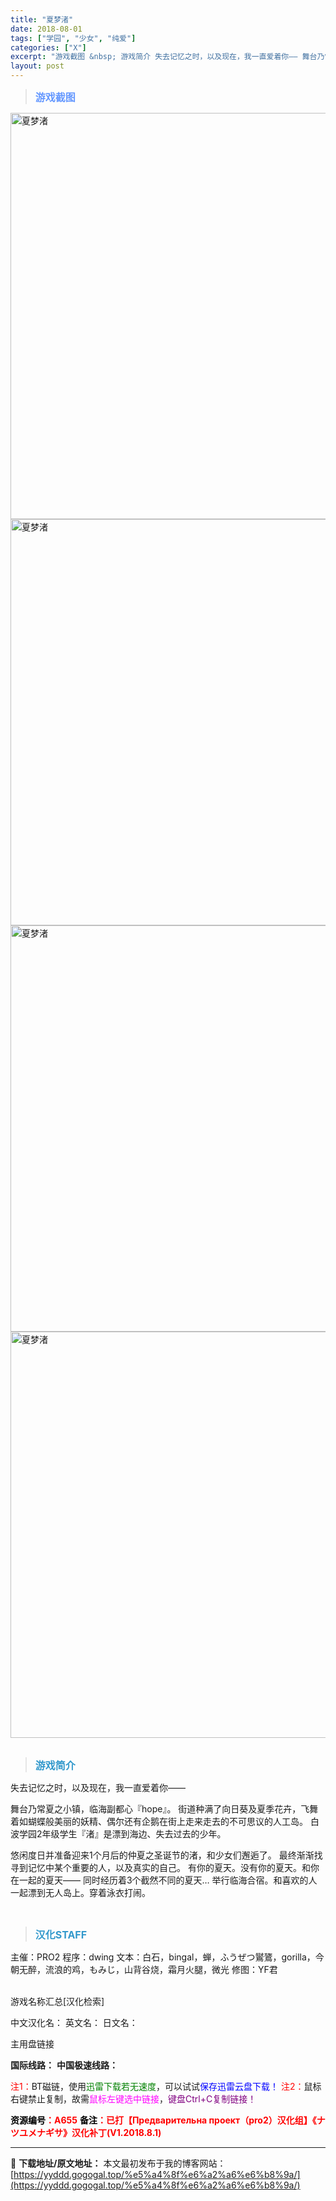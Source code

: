 ```yaml
---
title: "夏梦渚"
date: 2018-08-01
tags: ["学园", "少女", "纯爱"]
categories: ["X"]
excerpt: "游戏截图 &nbsp; 游戏简介 失去记忆之时，以及现在，我一直爱着你—— 舞台乃常夏之小镇，临海副都心『hope』。 街道种满了向日葵及夏季花卉，飞舞着如蝴蝶般美丽的妖精、偶尔还有企鹅在街上走来走去的不可思议的人工岛。 白波学园2年级学生『渚』是漂到海边、失去过去的少年。 悠闲度日并准备迎来1个月&hellip;"
layout: post
---
```


<div>
<blockquote><b><span style="font-size: 12pt; color: #6699ff;">游戏截图</span></b></blockquote>
<div><img title="点击放大" src="https://yyddd.gogogal.top/wp-content/uploads/2025/04/20250430_681201e9acd4a.webp" alt="夏梦渚" width="650" /></div>
<div><img title="点击放大" src="https://yyddd.gogogal.top/wp-content/uploads/2025/04/20250430_681201eb8f07c.webp" alt="夏梦渚" width="650" /></div>
<div><img title="点击放大" src="https://yyddd.gogogal.top/wp-content/uploads/2025/04/20250430_681201ecade5f.webp" alt="夏梦渚" width="650" /></div>
<div><img title="点击放大" src="https://yyddd.gogogal.top/wp-content/uploads/2025/04/20250430_681201ee16099.webp" alt="夏梦渚" width="650" /></div>
&nbsp;
<blockquote><b><span style="font-size: 12pt; color: #3399cc;">游戏简介</span></b></blockquote>
<div>失去记忆之时，以及现在，我一直爱着你——

舞台乃常夏之小镇，临海副都心『hope』。
街道种满了向日葵及夏季花卉，飞舞着如蝴蝶般美丽的妖精、偶尔还有企鹅在街上走来走去的不可思议的人工岛。
白波学园2年级学生『渚』是漂到海边、失去过去的少年。

悠闲度日并准备迎来1个月后的仲夏之圣诞节的渚，和少女们邂逅了。
最终渐渐找寻到记忆中某个重要的人，以及真实的自己。
有你的夏天。没有你的夏天。和你在一起的夏天——
同时经历着3个截然不同的夏天…
举行临海合宿。和喜欢的人一起漂到无人岛上。穿着泳衣打闹。</div>
&nbsp;
<blockquote><b><span style="font-size: 12pt; color: #3399cc;">汉化STAFF</span></b></blockquote>
<div>主催：PRO2
程序：dwing
文本：白石，bingal，蝉，ふうぜつ鸑鷟，gorilla，今朝无醉，流浪的鸡，もみじ，山背谷烧，霜月火腿，微光
修图：YF君</div>
&nbsp;

游戏名称汇总[汉化检索]

中文汉化名：
英文名：
日文名：
</div>
<div class="panel panel-primary">
<div class="panel-heading">主用盘链接</div>
<div class="panel-body">

<b>国际线路：</b>
<b>中国极速线路：</b>


<span style="color: #ff0000;">注1：</span>BT磁链，使用<span style="color: #008000;">迅雷下载若无速度</span>，可以试试<span style="color: #0000ff;">保存迅雷云盘下载！</span>
<span style="color: #ff0000;">注2：</span>鼠标右键禁止复制，故需<span style="color: #ff00ff;">鼠标左键选中链接</span>，<span style="color: #800080;">键盘Ctrl+C复制链接！</span>

</div>
<div class="panel-footer"><span style="color: #ff0000;"><b><span style="color: #000000;">资源编号</span>：A655</b></span>
<span style="color: #ff0000;"><b><span style="color: #000000;">备注</span>：已打【Предварительна проект（pro2）汉化组】《ナツユメナギサ》汉化补丁(V1.2018.8.1)</b></span></div>
</div>

---
📖 **下载地址/原文地址：** 本文最初发布于我的博客网站：[https://yyddd.gogogal.top/%e5%a4%8f%e6%a2%a6%e6%b8%9a/](https://yyddd.gogogal.top/%e5%a4%8f%e6%a2%a6%e6%b8%9a/)
